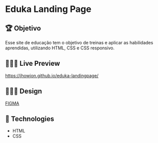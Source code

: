 # Eduka Landing Page

## 🏆 Objetivo

Esse site de educação tem o objetivo de treinas e aplicar as habilidades aprendidas, utilizando HTML, CSS e CSS responsivo.

## 🧑🏻‍💻 Live Preview

https://jhowjon.github.io/eduka-landingpage/

## 👨🏻‍🎨 Design

[FIGMA](https://www.figma.com/file/8JwgN6Ggh1NI7F3ZkwzJZH/Mentoria-Frontend?node-id=465%3A1&mode=dev)

## 👾 Technologies

- HTML
- CSS
